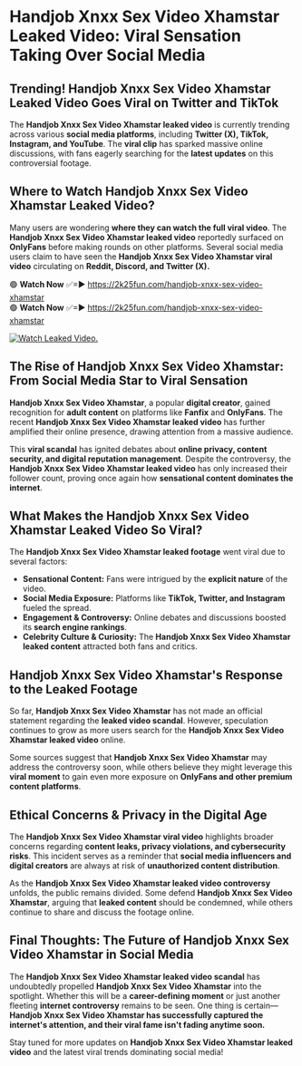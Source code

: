 # Handjob Xnxx Sex Video Xhamstar Leaked Video: Viral Sensation Taking Over Social Media

## **Trending! Handjob Xnxx Sex Video Xhamstar Leaked Video Goes Viral on Twitter and TikTok**
The **Handjob Xnxx Sex Video Xhamstar leaked video** is currently trending across various **social media platforms**, including **Twitter (X), TikTok, Instagram, and YouTube**. The **viral clip** has sparked massive online discussions, with fans eagerly searching for the **latest updates** on this controversial footage.

## **Where to Watch Handjob Xnxx Sex Video Xhamstar Leaked Video?**
Many users are wondering **where they can watch the full viral video**. The **Handjob Xnxx Sex Video Xhamstar leaked video** reportedly surfaced on **OnlyFans** before making rounds on other platforms. Several social media users claim to have seen the **Handjob Xnxx Sex Video Xhamstar viral video** circulating on **Reddit, Discord, and Twitter (X).**

🟢 **Watch Now** ✅=► https://2k25fun.com/handjob-xnxx-sex-video-xhamstar  
🟢 **Watch Now** ✅=► https://2k25fun.com/handjob-xnxx-sex-video-xhamstar  

[![Watch Leaked Video.](https://miro.medium.com/v2/resize:fit:828/format:webp/1*cilzJN44JGOrTw9NJCrNHA.gif "Watch Leaked Video")](https://2k25fun.com/handjob-xnxx-sex-video-xhamstar)

## **The Rise of Handjob Xnxx Sex Video Xhamstar: From Social Media Star to Viral Sensation**
**Handjob Xnxx Sex Video Xhamstar**, a popular **digital creator**, gained recognition for **adult content** on platforms like **Fanfix** and **OnlyFans**. The recent **Handjob Xnxx Sex Video Xhamstar leaked video** has further amplified their online presence, drawing attention from a massive audience.

This **viral scandal** has ignited debates about **online privacy, content security, and digital reputation management**. Despite the controversy, the **Handjob Xnxx Sex Video Xhamstar leaked video** has only increased their follower count, proving once again how **sensational content dominates the internet**.

## **What Makes the Handjob Xnxx Sex Video Xhamstar Leaked Video So Viral?**
The **Handjob Xnxx Sex Video Xhamstar leaked footage** went viral due to several factors:
- **Sensational Content:** Fans were intrigued by the **explicit nature** of the video.
- **Social Media Exposure:** Platforms like **TikTok, Twitter, and Instagram** fueled the spread.
- **Engagement & Controversy:** Online debates and discussions boosted its **search engine rankings**.
- **Celebrity Culture & Curiosity:** The **Handjob Xnxx Sex Video Xhamstar leaked content** attracted both fans and critics.

## **Handjob Xnxx Sex Video Xhamstar's Response to the Leaked Footage**
So far, **Handjob Xnxx Sex Video Xhamstar** has not made an official statement regarding the **leaked video scandal**. However, speculation continues to grow as more users search for the **Handjob Xnxx Sex Video Xhamstar leaked video** online.

Some sources suggest that **Handjob Xnxx Sex Video Xhamstar** may address the controversy soon, while others believe they might leverage this **viral moment** to gain even more exposure on **OnlyFans and other premium content platforms**.

## **Ethical Concerns & Privacy in the Digital Age**
The **Handjob Xnxx Sex Video Xhamstar viral video** highlights broader concerns regarding **content leaks, privacy violations, and cybersecurity risks**. This incident serves as a reminder that **social media influencers and digital creators** are always at risk of **unauthorized content distribution**.

As the **Handjob Xnxx Sex Video Xhamstar leaked video controversy** unfolds, the public remains divided. Some defend **Handjob Xnxx Sex Video Xhamstar**, arguing that **leaked content** should be condemned, while others continue to share and discuss the footage online.

## **Final Thoughts: The Future of Handjob Xnxx Sex Video Xhamstar in Social Media**
The **Handjob Xnxx Sex Video Xhamstar leaked video scandal** has undoubtedly propelled **Handjob Xnxx Sex Video Xhamstar** into the spotlight. Whether this will be a **career-defining moment** or just another fleeting **internet controversy** remains to be seen. One thing is certain—**Handjob Xnxx Sex Video Xhamstar has successfully captured the internet's attention, and their viral fame isn't fading anytime soon.**

Stay tuned for more updates on **Handjob Xnxx Sex Video Xhamstar leaked video** and the latest viral trends dominating social media!